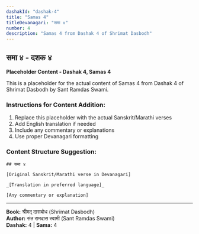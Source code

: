 ```yaml
---
dashakId: "dashak-4"
title: "Samas 4"
titleDevanagari: "समा ४"
number: 4
description: "Samas 4 from Dashak 4 of Shrimat Dasbodh"
---
```


## समा ४ - दशक ४

<!-- TODO: Add the actual Sanskrit/Marathi content here -->

**Placeholder Content - Dashak 4, Samas 4**

This is a placeholder for the actual content of Samas 4 from Dashak 4 of Shrimat Dasbodh by Sant Ramdas Swami.

### Instructions for Content Addition:
1. Replace this placeholder with the actual Sanskrit/Marathi verses
2. Add English translation if needed
3. Include any commentary or explanations
4. Use proper Devanagari formatting

### Content Structure Suggestion:
```
## समा ४

[Original Sanskrit/Marathi verse in Devanagari]

_[Translation in preferred language]_

[Any commentary or explanation]
```

---
**Book:** श्रीमद् दासबोध (Shrimat Dasbodh)  
**Author:** संत रामदास स्वामी (Sant Ramdas Swami)  
**Dashak:** 4 | **Sama:** 4
